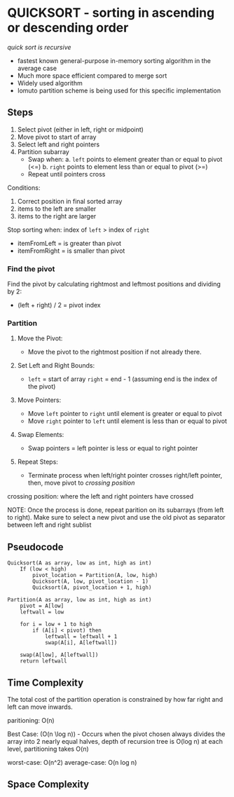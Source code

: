 # QUICKSORT - sorting in ascending or descending order

*quick sort is recursive*

- fastest known general-purpose in-memory sorting algorithm in the average case
- Much more space efficient compared to merge sort
- Widely used algorithm 
- lomuto partition scheme is being used for this specific implementation

## Steps
1) Select pivot (either in left, right or midpoint)
2) Move pivot to start of array
3) Select left and right pointers
4) Partition subarray
    - Swap when: 
        a. `left` points to element greater than or equal to pivot (<=)
        b. `right` points to element less than or equal to pivot (>=)
    - Repeat until pointers cross

Conditions:
1. Correct position in final sorted array
2. items to the left are smaller
3. items to the right are larger

Stop sorting when: 
index of `left` > index of `right`

- itemFromLeft = is greater than pivot
- itemFromRight = is smaller than pivot

### Find the pivot
Find the pivot by calculating rightmost and leftmost positions and dividing by 2:
- (left + right) / 2 = pivot index

### Partition
1. Move the Pivot:
    -  Move the pivot to the rightmost position if not already there.

2. Set Left and Right Bounds:
    - `left` = start of array
    `right` = end - 1 (assuming end is the index of the pivot)

3. Move Pointers:
    - Move `left` pointer to `right` until element is greater or equal to pivot
    - Move `right` pointer to `left` until element is less than or equal to pivot

4. Swap Elements:
    - Swap pointers = left pointer is less or equal to right pointer

5. Repeat Steps:
    - Terminate process when left/right pointer crosses right/left pointer, then, move pivot to *crossing position*

crossing position: where the left and right pointers have crossed

NOTE: Once the process is done, repeat parition on its subarrays (from left to right). Make sure to select a new pivot and use the old pivot as separator between left and right sublist

## Pseudocode

    Quicksort(A as array, low as int, high as int)
        If (low < high)
            pivot_location = Partition(A, low, high)
            Quicksort(A, low, pivot_location - 1)
            Quicksort(A, pivot_location + 1, high)
    
    Partition(A as array, low as int, high as int)
        pivot = A[low]
        leftwall = low
    
        for i = low + 1 to high
            if (A[i] < pivot) then
                leftwall = leftwall + 1
                swap(A[i], A[leftwall])
        
        swap(A[low], A[leftwall])
        return leftwall

## Time Complexity
The total cost of the partition operation is constrained by how far right and left can move inwards.

paritioning: O(n)

Best Case: (O(n \log n))
    - Occurs when the pivot chosen always divides the array into 2 nearly equal halves, depth of recursion tree is O(log n) at each level, partitioning takes O(n)

worst-case: O(n^2)
average-case: O(n log n)

## Space Complexity
